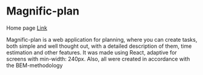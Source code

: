 # Magnific-plan

Home page 
[Link](https://alinaandriychuk.github.io/Magnific-plan/public)

Magnific-plan is a web application for planning, where you can create tasks, both simple and well thought out, with a detailed description of them, time estimation and other features. It was made using React, adaptive for screens with min-width: 240px. Also, all were created in accordance with the BEM-methodology
